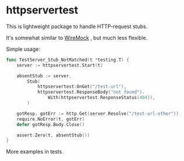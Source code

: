 # httpservertest

This is lightweight package to handle HTTP-request stubs.

It's somewhat similar to [WireMock](https://wiremock.org/) , but much less flexible.

Simple usage:

```go
func TestServer_Stub_NotMatched(t *testing.T) {
	server := httpservertest.Start(t)

	absentStub := server.
		Stub(
			httpservertest.OnGet("/test-url"),
			httpservertest.ResponseBody("not found").
				With(httpservertest.ResponseStatus(404)),
		)

	gotResp, gotErr := http.Get(server.Resolve("/test-url-other"))
	require.NoError(t, gotErr)
	defer gotResp.Body.Close()

	assert.Zero(t, absentStub())
}
```

More examples in tests.
